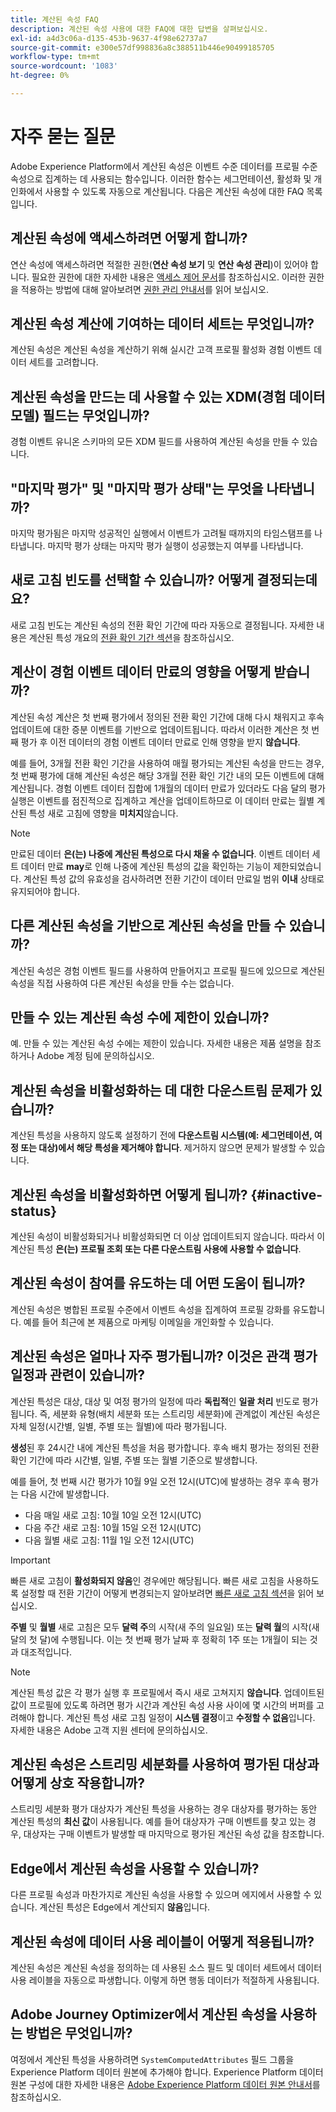 ```yaml
---
title: 계산된 속성 FAQ
description: 계산된 속성 사용에 대한 FAQ에 대한 답변을 살펴보십시오.
exl-id: a4d3c06a-d135-453b-9637-4f98e62737a7
source-git-commit: e300e57df998836a8c388511b446e90499185705
workflow-type: tm+mt
source-wordcount: '1083'
ht-degree: 0%

---
```


# 자주 묻는 질문

Adobe Experience Platform에서 계산된 속성은 이벤트 수준 데이터를 프로필 수준 속성으로 집계하는 데 사용되는 함수입니다. 이러한 함수는 세그먼테이션, 활성화 및 개인화에서 사용할 수 있도록 자동으로 계산됩니다. 다음은 계산된 속성에 대한 FAQ 목록입니다.

## 계산된 속성에 액세스하려면 어떻게 합니까?

연산 속성에 액세스하려면 적절한 권한(**연산 속성 보기** 및 **연산 속성 관리**)이 있어야 합니다. 필요한 권한에 대한 자세한 내용은 [액세스 제어 문서](../../access-control/home.md)를 참조하십시오. 이러한 권한을 적용하는 방법에 대해 알아보려면 [권한 관리 안내서](../../access-control/ui/permissions.md)를 읽어 보십시오.

## 계산된 속성 계산에 기여하는 데이터 세트는 무엇입니까?

계산된 속성은 계산된 속성을 계산하기 위해 실시간 고객 프로필 활성화 경험 이벤트 데이터 세트를 고려합니다.

## 계산된 속성을 만드는 데 사용할 수 있는 XDM(경험 데이터 모델) 필드는 무엇입니까?

경험 이벤트 유니온 스키마의 모든 XDM 필드를 사용하여 계산된 속성을 만들 수 있습니다.

## &quot;마지막 평가&quot; 및 &quot;마지막 평가 상태&quot;는 무엇을 나타냅니까?

마지막 평가됨은 마지막 성공적인 실행에서 이벤트가 고려될 때까지의 타임스탬프를 나타냅니다. 마지막 평가 상태는 마지막 평가 실행이 성공했는지 여부를 나타냅니다.

## 새로 고침 빈도를 선택할 수 있습니까? 어떻게 결정되는데요?

새로 고침 빈도는 계산된 속성의 전환 확인 기간에 따라 자동으로 결정됩니다. 자세한 내용은 계산된 특성 개요의 [전환 확인 기간 섹션](./overview.md#lookback-periods)을 참조하십시오.

## 계산이 경험 이벤트 데이터 만료의 영향을 어떻게 받습니까?

계산된 속성 계산은 첫 번째 평가에서 정의된 전환 확인 기간에 대해 다시 채워지고 후속 업데이트에 대한 증분 이벤트를 기반으로 업데이트됩니다. 따라서 이러한 계산은 첫 번째 평가 후 이전 데이터의 경험 이벤트 데이터 만료로 인해 영향을 받지 **않습니다**.

예를 들어, 3개월 전환 확인 기간을 사용하여 매월 평가되는 계산된 속성을 만드는 경우, 첫 번째 평가에 대해 계산된 속성은 해당 3개월 전환 확인 기간 내의 모든 이벤트에 대해 계산됩니다. 경험 이벤트 데이터 집합에 1개월의 데이터 만료가 있더라도 다음 달의 평가 실행은 이벤트를 점진적으로 집계하고 계산을 업데이트하므로 이 데이터 만료는 월별 계산된 특성 새로 고침에 영향을 **미치지**&#x200B;않습니다.

>[!NOTE]
>
>만료된 데이터 **은(는) 나중에 계산된 특성으로 다시 채울 수 없습니다**. 이벤트 데이터 세트 데이터 만료 **may**&#x200B;로 인해 나중에 계산된 특성의 값을 확인하는 기능이 제한되었습니다. 계산된 특성 값의 유효성을 검사하려면 전환 기간이 데이터 만료일 범위 **이내** 상태로 유지되어야 합니다.

## 다른 계산된 속성을 기반으로 계산된 속성을 만들 수 있습니까?

계산된 속성은 경험 이벤트 필드를 사용하여 만들어지고 프로필 필드에 있으므로 계산된 속성을 직접 사용하여 다른 계산된 속성을 만들 수는 없습니다.

## 만들 수 있는 계산된 속성 수에 제한이 있습니까?

예. 만들 수 있는 계산된 속성 수에는 제한이 있습니다. 자세한 내용은 제품 설명을 참조하거나 Adobe 계정 팀에 문의하십시오.

## 계산된 속성을 비활성화하는 데 대한 다운스트림 문제가 있습니까?

계산된 특성을 사용하지 않도록 설정하기 전에 **다운스트림 시스템(예: 세그먼테이션, 여정 또는 대상)에서 해당 특성을 제거해야 합니다**. 제거하지 않으면 문제가 발생할 수 있습니다.

## 계산된 속성을 비활성화하면 어떻게 됩니까? {#inactive-status}

계산된 속성이 비활성화되거나 비활성화되면 더 이상 업데이트되지 않습니다. 따라서 이 계산된 특성 **은(는) 프로필 조회 또는 다른 다운스트림 사용에 사용할 수 없습니다**.

## 계산된 속성이 참여를 유도하는 데 어떤 도움이 됩니까?

계산된 속성은 병합된 프로필 수준에서 이벤트 속성을 집계하여 프로필 강화를 유도합니다. 예를 들어 최근에 본 제품으로 마케팅 이메일을 개인화할 수 있습니다.

## 계산된 속성은 얼마나 자주 평가됩니까? 이것은 관객 평가 일정과 관련이 있습니까?

계산된 특성은 대상, 대상 및 여정 평가의 일정에 따라 **독립적**&#x200B;인 **일괄 처리** 빈도로 평가됩니다. 즉, 세분화 유형(배치 세분화 또는 스트리밍 세분화)에 관계없이 계산된 속성은 자체 일정(시간별, 일별, 주별 또는 월별)에 따라 평가됩니다.

**생성**&#x200B;된 후 24시간 내에 계산된 특성을 처음 평가합니다. 후속 배치 평가는 정의된 전환 확인 기간에 따라 시간별, 일별, 주별 또는 월별 기준으로 발생합니다.

예를 들어, 첫 번째 시간 평가가 10월 9일 오전 12시(UTC)에 발생하는 경우 후속 평가는 다음 시간에 발생합니다.

- 다음 매일 새로 고침: 10월 10일 오전 12시(UTC)
- 다음 주간 새로 고침: 10월 15일 오전 12시(UTC)
- 다음 월별 새로 고침: 11월 1일 오전 12시(UTC)

>[!IMPORTANT]
>
>빠른 새로 고침이 **활성화되지 않음**&#x200B;인 경우에만 해당됩니다. 빠른 새로 고침을 사용하도록 설정할 때 전환 기간이 어떻게 변경되는지 알아보려면 [빠른 새로 고침 섹션](./overview.md#fast-refresh)을 읽어 보십시오.

**주별** 및 **월별** 새로 고침은 모두 **달력 주**&#x200B;의 시작(새 주의 일요일) 또는 **달력 월**&#x200B;의 시작(새 달의 첫 달)에 수행됩니다. 이는 첫 번째 평가 날짜 후 정확히 1주 또는 1개월이 되는 것과 대조적입니다.

>[!NOTE]
>
>계산된 특성 값은 각 평가 실행 후 프로필에서 즉시 새로 고쳐지지 **않습니다**. 업데이트된 값이 프로필에 있도록 하려면 평가 시간과 계산된 속성 사용 사이에 몇 시간의 버퍼를 고려해야 합니다. 계산된 특성 새로 고침 일정이 **시스템 결정**&#x200B;이고 **수정할 수 없음**&#x200B;입니다. 자세한 내용은 Adobe 고객 지원 센터에 문의하십시오.

## 계산된 속성은 스트리밍 세분화를 사용하여 평가된 대상과 어떻게 상호 작용합니까?

스트리밍 세분화 평가 대상자가 계산된 특성을 사용하는 경우 대상자를 평가하는 동안 계산된 특성의 **최신 값**&#x200B;이 사용됩니다. 예를 들어 대상자가 구매 이벤트를 찾고 있는 경우, 대상자는 구매 이벤트가 발생할 때 마지막으로 평가된 계산된 속성 값을 참조합니다.

## Edge에서 계산된 속성을 사용할 수 있습니까?

다른 프로필 속성과 마찬가지로 계산된 속성을 사용할 수 있으며 에지에서 사용할 수 있습니다. 계산된 특성은 Edge에서 계산되지 **않음**&#x200B;입니다.

## 계산된 속성에 데이터 사용 레이블이 어떻게 적용됩니까?

계산된 속성은 계산된 속성을 정의하는 데 사용된 소스 필드 및 데이터 세트에서 데이터 사용 레이블을 자동으로 파생합니다. 이렇게 하면 행동 데이터가 적절하게 사용됩니다.

## Adobe Journey Optimizer에서 계산된 속성을 사용하는 방법은 무엇입니까?

여정에서 계산된 특성을 사용하려면 `SystemComputedAttributes` 필드 그룹을 Experience Platform 데이터 원본에 추가해야 합니다. Experience Platform 데이터 원본 구성에 대한 자세한 내용은 [Adobe Experience Platform 데이터 원본 안내서](https://experienceleague.adobe.com/docs/journey-optimizer/using/configuration/configure-journeys/data-source-journeys/adobe-experience-platform-data-source.html)를 참조하십시오.
